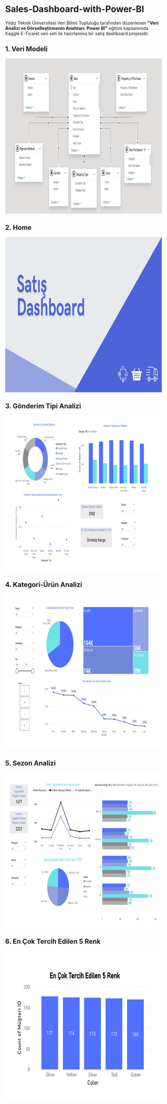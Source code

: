 # Sales-Dashboard-with-Power-BI

Yıldız Teknik Üniversitesi Veri Bilimi Topluluğu tarafından düzenlenen **"Veri Analizi ve Görselleştirmenin Anahtarı: Power BI"** eğitimi kapsamında Kaggle E-Ticaret veri seti ile hazırlanmış bir satış dashboard projesidir.

## 1. Veri Modeli

<img src = "images/01_veri_modeli.jpg" style = "width:1000px; height:500px"/>

## 2. Home

<img src = "images/02_home.jpg" style = "width:1000px; height:500px"/>

## 3. Gönderim Tipi Analizi

<img src = "images/03_gonderim_tipi_analizi.jpg" style = "width:1000px; height:500px"/>

## 4. Kategori-Ürün Analizi

<img src = "images/04_kategori_urun_analizi.jpg" style = "width:1000px; height:500px"/>

## 5. Sezon Analizi

<img src = "images/05_sezon_analizi.jpg" style = "width:1000px; height:500px"/>

## 6. En Çok Tercih Edilen 5 Renk

<img src = "images/06_en_cok_tercih_edilen_5_renk.jpg" style = "width:1000px; height:480px"/>
